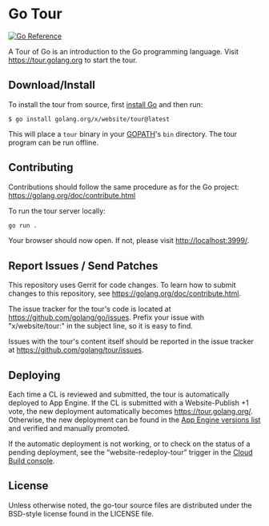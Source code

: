 # Go Tour

[![Go Reference](https://pkg.go.dev/badge/golang.org/x/website/tour.svg)](https://pkg.go.dev/golang.org/x/website/tour)

A Tour of Go is an introduction to the Go programming language. Visit
https://tour.golang.org to start the tour.

## Download/Install

To install the tour from source, first
[install Go](https://golang.org/doc/install) and then run:

	$ go install golang.org/x/website/tour@latest

This will place a `tour` binary in your
[GOPATH](https://golang.org/cmd/go/#hdr-GOPATH_and_Modules)'s `bin` directory.
The tour program can be run offline.

## Contributing

Contributions should follow the same procedure as for the Go project:
https://golang.org/doc/contribute.html

To run the tour server locally:

```sh
go run .
```

Your browser should now open. If not, please visit [http://localhost:3999/](http://localhost:3999).


## Report Issues / Send Patches

This repository uses Gerrit for code changes. To learn how to submit changes to
this repository, see https://golang.org/doc/contribute.html.

The issue tracker for the tour's code is located at https://github.com/golang/go/issues.
Prefix your issue with "x/website/tour:" in the subject line, so it is easy to find.

Issues with the tour's content itself should be reported in the issue tracker
at https://github.com/golang/tour/issues.

## Deploying

Each time a CL is reviewed and submitted, the tour is automatically deployed to App Engine.
If the CL is submitted with a Website-Publish +1 vote,
the new deployment automatically becomes https://tour.golang.org/.
Otherwise, the new deployment can be found in the
[App Engine versions list](https://console.cloud.google.com/appengine/versions?project=golang-org&serviceId=tour) and verified and manually promoted.

If the automatic deployment is not working, or to check on the status of a pending deployment,
see the “website-redeploy-tour” trigger in the
[Cloud Build console](https://console.cloud.google.com/cloud-build/builds?project=golang-org).

## License

Unless otherwise noted, the go-tour source files are distributed
under the BSD-style license found in the LICENSE file.
